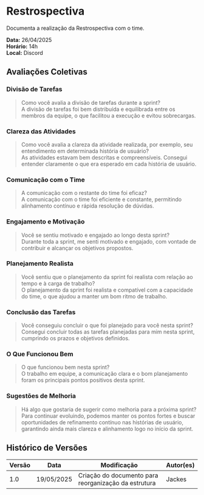 # Restrospectiva 

Documenta a realização da Restrospectiva com o time.

**Data:** 26/04/2025      
**Horário:** 14h         
**Local:** Discord 

## Avaliações Coletivas

### Divisão de Tarefas  
> Como você avalia a divisão de tarefas durante a sprint?  
A divisão de tarefas foi bem distribuída e equilibrada entre os membros da equipe, o que facilitou a execução e evitou sobrecargas.

### Clareza das Atividades  
> Como você avalia a clareza da atividade realizada, por exemplo, seu entendimento em determinada história de usuário?  
As atividades estavam bem descritas e compreensíveis. Consegui entender claramente o que era esperado em cada história de usuário.

### Comunicação com o Time  
> A comunicação com o restante do time foi eficaz?  
A comunicação com o time foi eficiente e constante, permitindo alinhamento contínuo e rápida resolução de dúvidas.

### Engajamento e Motivação  
> Você se sentiu motivado e engajado ao longo desta sprint?  
Durante toda a sprint, me senti motivado e engajado, com vontade de contribuir e alcançar os objetivos propostos.

### Planejamento Realista  
> Você sentiu que o planejamento da sprint foi realista com relação ao tempo e à carga de trabalho?  
O planejamento da sprint foi realista e compatível com a capacidade do time, o que ajudou a manter um bom ritmo de trabalho.

### Conclusão das Tarefas  
> Você conseguiu concluir o que foi planejado para você nesta sprint?  
Consegui concluir todas as tarefas planejadas para mim nesta sprint, cumprindo os prazos e objetivos definidos.

### O Que Funcionou Bem  
> O que funcionou bem nesta sprint?  
O trabalho em equipe, a comunicação clara e o bom planejamento foram os principais pontos positivos desta sprint.

### Sugestões de Melhoria  
> Há algo que gostaria de sugerir como melhoria para a próxima sprint?  
Para continuar evoluindo, podemos manter os pontos fortes e buscar oportunidades de refinamento contínuo nas histórias de usuário, garantindo ainda mais clareza e alinhamento logo no início da sprint.


## Histórico de Versões

| Versão | Data       | Modificação                | Autor(es)         |
|--------|------------|----------------------------|-------------------|
|   1.0  | 19/05/2025 | Criação do documento para reorganização da estrutura    | Jackes         | 